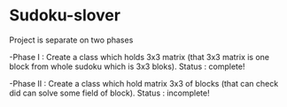 # Sudoku-slover

Project is separate on two phases

-Phase I : Create a class which holds 3x3 matrix (that 3x3 matrix is one block from whole sudoku which is 3x3 bloks).
Status : complete!

-Phase II : Create a class which hold matrix 3x3 of blocks (that can check did can solve some field of block).
Status : incomplete!
